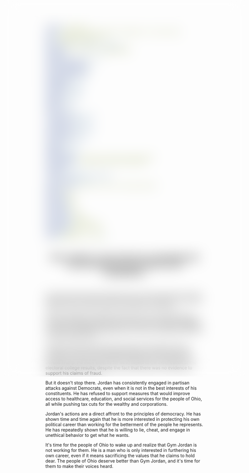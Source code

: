 ```yaml
---
template: blog-post
title: Creepy Gym Jordan ignored allegations of sexual abuse
slug: /gym-jordan-violations
date: 2023-03-01 22:00
description: "I didn't see nothin"
youtuber: https://youtu.be/0gq0o83HW24
youtuber2: 
youtubeshoworiginal: true
youtubersuggestion1: 
youtubersuggestion2: 
youtubersuggestion3: 
youtubestart: "13"
youtubeend: "24"
youtubemute: true
audiostart: "20"
audioend: "5000"
audiotitle: 
bumpertext: ""
liarliar: true
youtubecontrols: false
clicktoplay: false
customcontrols: false
youtubeautostart: true
youtubeloop: true
isnftforsale: false
svgzindex: "0"
comments: true
shareable: true
underlayImage: /assets/jim-jordan-lockeroom.webp
featuredImage: /assets/gym-jordan-promo.webp
svgImage: 
scrollable: true
nftdrop: "2023-03-05T10:00:00"
contentinvideo: true
viewerwarning: Viewer Discretion Strongly Advised
marate: MA
marating1: EW
marating2: QA
marating3: DQ
marating4: TS
maratingtx1: Eww!
maratingtx2: Qrazy
maratingtx3: Drama Queen
maratingtx4: Trump Slurper
category: memes
tags: [gymjordan, deviants]
---
```

<div class="contentinside" style="">
<!-- <img class="" src="/assets/matt-floating-head.webp" width="100%" style=" z-index:-1; opacity:0;
animation: kariFilter1 6s ease-in-out;
animation-delay: 4s;
animation-iteration-count:infinite;
" /> -->

<div style="width:80%; height:30%; border:0px solid red; margin:0 auto; position:absolute; top:0; left:10vw; -webkit-backdrop-filter:blur(22px); backdrop-filter:blur(22px); background:rgba(0,0,0,0);"></div>
<div class="bubble bubble-bottom-left" style="position:absolute; width:; top:45%; left:15vw; display:flex; justify-content:center;backdrop-filter: blur(6px); font-size:110%;
animation: question1 5s ease-in;
animation-delay: 3s;
animation-direction: forwards;
animation-iteration-count:1;
opacity:0;">I make shit up for a living while trying to get on TV as much as I can! </div>


<div class="bubble bubble-bottom-left" style="position:absolute; width:; top:45%; left:15vw; display:flex; justify-content:center;backdrop-filter: blur(6px); font-size:110%;
animation: question1 5s ease-in;
animation-delay: 8s;
animation-direction: forwards;
animation-iteration-count:1;
opacity:0;">I do like to watch</div>


</div>

<style>


 @keyframes question1 {
	0% {  opacity:0;}
	5%{ opacity:1;}
	50%{opacity:1;}
	51% {  opacity:0; }
	100% {  opacity:0;}
  }
  
  @keyframes bubbleBop1 {
	0% {  opacity:0;}
	5%{ opacity:1;}
	50%{opacity:1;}
	51% {  opacity:0; }
	100% {  opacity:0;}
  }


.bubble {
	position: relative;
	font-family: sans-serif;
	font-size: clamp(.7rem, 1.8vw, 2.4rem);
	line-height: 110%;
	min-width: 50vw;
	background: rgba(255, 255, 255, 1);
	text-shadow: 0 0 2x rgba(0, 0, 0, 1);
	border-radius: 40px;
	padding: 2vh 2vw;
	text-align: center;
	color: #000;
  animation:question1;
  filter:drop-shadow(0 0px 16px rgba(0, 0, 0, 1));
  }
  
  .bubble-bottom-left::before {
	content: "";
	width: 0px;
	height: 0px;
	position: absolute;
	border-left: 34px solid #fff;
	border-right: 8px solid transparent;
	border-top: 5px solid #fff;
	border-bottom: 40px solid transparent;
	left: 32px;
	bottom: -44px;
	opacity:1;
  }

  .bubble-bottom-right::before {
	content: "";
	width: 0px;
	height: 0px;
	position: absolute;
	border-right: 34px solid #fff;
	border-left: 8px solid transparent;
	border-top: 5px solid #fff;
	border-bottom: 40px solid transparent;
	right: 32px;
	bottom: -44px;
	opacity:1;
  }

 
  @media (max-width: 48rem) {
	.bubble{
		top:10% !important;
	}
	.bubble-bottom-right{top:13vh !important;}
  }

  
@keyframes kariFilter1{
	0% { 
		opacity:0; }

	25% {
		/* -webkit-backdrop-filter: blur(15px); 
		backdrop-filter: blur(15px);  */
		opacity:.3;
	}
	50% {
		transform:translateY(1%);
		/* -webkit-backdrop-filter: blur(6px); 
		backdrop-filter: blur(6px);  */
		opacity:.8;
	}
	75% {
		transform:translateY(-1%);
		/* -webkit-backdrop-filter: blur(12px); 
		backdrop-filter: blur(12px);  */
		opacity:.7;
	}
	100% { 
		transform:translateY(1%);
		/* -webkit-backdrop-filter: blur(8px); 
		backdrop-filter: blur(8px);  */
		opacity:.2;
	}
  }


</style>
<div class="contentbody" style="text-align:left !important; margin-top:0;">
<span style="text-align: center;">

## Gym Jordan is a man who has consistently put his own interests above those of his constituents. 

</span>

<br />




He has shown time and time again that he is not fit for public office, and his actions have proven that he is more interested in furthering his own political ambitions than serving the people he was elected to represent.

Jordan's reputation was already tarnished due to his involvement in the Ohio State wrestling scandal, where he was accused of ignoring allegations of sexual abuse against the team doctor. But he has continued to engage in unethical and potentially illegal behavior since then, proving that he is not fit to hold any public office.

Jordan's role in the January 6th insurrection at the Capitol cannot be overlooked. Despite the overwhelming evidence of voter fraud, Jordan continued to push the false narrative that the election was stolen from Donald Trump. He even went as far as to object to the certification of the electoral college results, despite the fact that there was no evidence to support his claims of fraud.

But it doesn't stop there. Jordan has consistently engaged in partisan attacks against Democrats, even when it is not in the best interests of his constituents. He has refused to support measures that would improve access to healthcare, education, and social services for the people of Ohio, all while pushing tax cuts for the wealthy and corporations.

Jordan's actions are a direct affront to the principles of democracy. He has shown time and time again that he is more interested in protecting his own political career than working for the betterment of the people he represents. He has repeatedly shown that he is willing to lie, cheat, and engage in unethical behavior to get what he wants.

It's time for the people of Ohio to wake up and realize that Gym Jordan is not working for them. He is a man who is only interested in furthering his own career, even if it means sacrificing the values that he claims to hold dear. The people of Ohio deserve better than Gym Jordan, and it's time for them to make their voices heard.





</div>